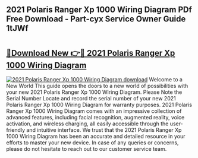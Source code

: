 ## 2021 Polaris Ranger Xp 1000 Wiring Diagram PDf Free Download - Part-cyx Service Owner Guide 1tJWf

# <h2><a href="http://dfj9ba.blite.top/?on=2021+Polaris+Ranger+Xp+1000+Wiring+Diagram">🔗Download New 👉🔴 2021 Polaris Ranger Xp 1000 Wiring Diagram</a></h2>

[![2021 Polaris Ranger Xp 1000 Wiring Diagram download](https://i.imgur.com/lujVjoI.png)](http://dfj9ba.blite.top/?on=2021+Polaris+Ranger+Xp+1000+Wiring+Diagram)
Welcome to a New World This guide opens the doors to a new world of possibilities with your new 2021 Polaris Ranger Xp 1000 Wiring Diagram. Please Note the Serial Number Locate and record the serial number of your new 2021 Polaris Ranger Xp 1000 Wiring Diagram for warranty purposes. 2021 Polaris Ranger Xp 1000 Wiring Diagram comes with an impressive collection of advanced features, including facial recognition, augmented reality, voice activation, and wireless charging, all easily accessible through the user-friendly and intuitive interface. We trust that the 2021 Polaris Ranger Xp 1000 Wiring Diagram has been an accurate and detailed resource in your efforts to master your new device. In case of any queries or concerns, please do not hesitate to reach out to our customer service team.
